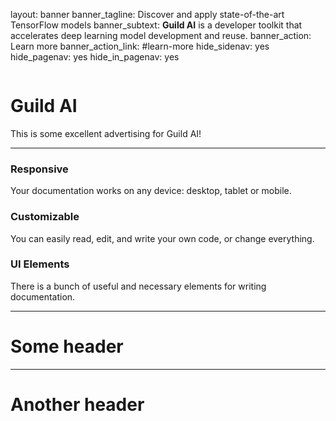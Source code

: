 layout: banner
banner_tagline:
    Discover and apply state-of-the-art TensorFlow models
banner_subtext:
    <strong>Guild AI</strong> is a developer toolkit that
    accelerates deep learning model development and reuse.
banner_action: Learn more
banner_action_link: #learn-more
hide_sidenav: yes
hide_pagenav: yes
hide_in_pagenav: yes

<div id="learn-more" style="height:50px;margin-top:-50px"></div>

# Guild AI

This is some excellent advertising for Guild AI!

---

<div class="row">
  <div class="col-sm-4">
    <div class="promo small-icon left">
      <i class="fa fa-tv"></i>
      <h3>Responsive</h3>
      <p>Your documentation works on any device: desktop, tablet or mobile.</p>
    </div>
  </div>

  <div class="col-sm-4">
    <div class="promo small-icon left">
      <i class="fa fa-wrench"></i>
      <h3>Customizable</h3>
      <p>You can easily read, edit, and write your own code, or change everything.</p>
    </div>
  </div>

  <div class="col-sm-4">
    <div class="promo small-icon left">
      <i class="fa fa-cubes"></i>
      <h3>UI Elements</h3>
      <p>There is a bunch of useful and necessary elements for writing documentation.</p>
    </div>
  </div>
</div>

---

# Some header

---

# Another header

